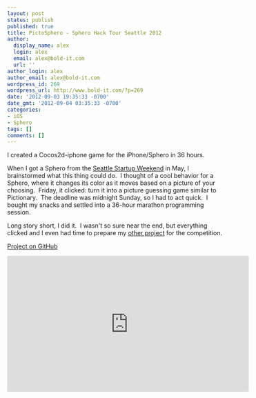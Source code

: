 ```yaml
---
layout: post
status: publish
published: true
title: PictoSphero - Sphero Hack Tour Seattle 2012
author:
  display_name: alex
  login: alex
  email: alex@bold-it.com
  url: ''
author_login: alex
author_email: alex@bold-it.com
wordpress_id: 269
wordpress_url: http://www.bold-it.com/?p=269
date: '2012-09-03 19:35:33 -0700'
date_gmt: '2012-09-04 03:35:33 -0700'
categories:
- iOS
- Sphero
tags: []
comments: []
---
```

<p>I created a Cocos2d-iphone game for the iPhone/Sphero in 36 hours.</p>
<p>When I got a Sphero from the <a href="http://www.bold-it.com/?p=204" target="_blank">Seattle Startup Weekend</a> in May, I brainstormed what this thing could do.  I thought of a cool behavior for a Sphero, where it changes its color as it moves based on a picture of your choosing.  Friday, it clicked: turn it into a picture guessing game similar to Pictionary.  The deadline was midnight Sunday, so I had to act quick.  I bought my snacks and settled into a 36-hour marathon programming session.</p>
<p>Long story short, I did it.  I wasn't so sure near the end, but everything clicked and I even had time to prepare my <a href="http://www.bold-it.com/?p=269" target="_blank">other project</a> for the competition.</p>
<p><a href="https://github.com/BoldBigflank/PictoSphero" target="_blank">Project on GitHub</a></p>
<p><iframe src="http://www.youtube-nocookie.com/embed/kZPohrg7yGc" frameborder="0" width="560" height="315"></iframe></p>
